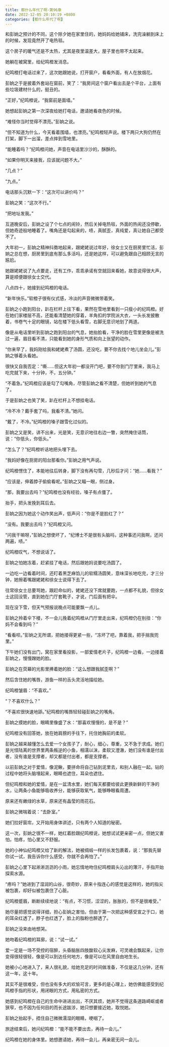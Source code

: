 ```yaml
---
title: 都什么年代了啊-第96章
date: 2022-12-05 20:10:19 +0800
categories: [都什么年代了啊]
---
```


和彭姠之预计的不同，这个除夕她在家里住的，她妈妈给她铺床，洗完澡躺到床上的时候，发现竟然开了电热毯。

这个房子的暖气还是不太热，尤其是夜里温差大，屋子里也带不太起来。

她躺在被窝里，给纪鸣橙发消息。

纪鸣橙打电话过来了，这次她跟她说，打开窗户，看看外面，有人在放烟花。

彭姠之于是披着外套站在窗前，笑了：“我房间这个窗户看出去是个平台，上面有些垃圾建材什么的，挺丑的。

“正好，”纪鸣橙说，“我窗前是面墙。”

她想起彭姠之第一次深夜给她打电话，邀请她看夜色的时候。

“难怪你当时觉得不漂亮。”彭姠之说。

“但不知道为什么，今天看着围墙，也漂亮。”纪鸣橙轻声说。楼下两只大狗仍然在打架，脚下一出溜，差点摔到雪地里。

“能睡着吗？“纪鸣橙问她，声音在电话里沙沙的，酥酥的。

“如果你明天来接我，应该就问题不大。”

“几点？”

“九点。”

电话那头沉默一下：“这次可以讲价吗？”

彭姠之笑：“这次不行。”

“把地址发我。”

互道晚安后，彭姠之设了个七点的闹铃，然后关掉电热毯，外面的热闹还没停歇，但她奇迹般地睡着了。嘴角还是勾起来的，啧，真腻歪，真纯爱，真让她自己都受不了。

大年初一，彭姠之精神抖擞地起来，跟姥姥说过年好，徐女士又在厨房里忙活，彭姠之总在想，厨房里到底有那么多活吗，还是她这样，可以避免跟自己相顾无言的尴尬。

她跟姥姥说了九点要走，还有工作，乖乖承诺有空就回来看她，故意说得很大声，算是顺便跟徐女士交代。

八点四十，她接到纪鸣橙的电话。

“新年快乐。”软橙子很有仪式感，冷淡的声音微微带着笑。

彭姠之小跑到阳台，趴在栏杆上往下看，果然在雪地里看到一只瘦小的纪鸣橙。好在她们家楼层不高，还能看清楚她的穿着，羊角扣的学院派大衣，一头长发披散着，书卷气十足的眼镜，站在楼下低头看雪，右脚无意识地划了两道。

像是从电话里听到彭姠之跑到阳台的气息，她抬脸看，干净的脸在雪里更像是被洗过一遍，眉目看不清，只能看到她的身形气质和向上张望的动作。

“你来早了，我妈刚给我和姥姥煮了汤圆，还没吃，要不你去找个地儿坐会儿。”彭姠之够着头看她。

很快又自我否定：“嘶……但这大年初一都没开门吧，要不你到门厅里来，我马上吃完就下来，十分钟，不，五分钟。”

“不着急。”纪鸣橙应该是勾了勾嘴角，尽管彭姠之看不清楚，但她听到她的气息了。

于是彭姠之也笑了笑，趴在栏杆上不想挂电话。

“冷不冷？戴手套了吗，我看不清。”她问。

“戴了，不冷。”纪鸣橙的嗓子跟雪化过似的。

彭姠之又是笑，讲不出来，光是笑，无意识地往右边一瞥，突然掩住话筒，说：“你低头，你低头。”

“怎么了？”纪鸣橙听话地把头埋下去。

“我妈好像在厨房的阳台那看你。”彭姠之用气声说。

纪鸣橙愣住了，本能地往后转身，脚下没有再勾雪，几秒后才问：“她……看我？”

“应该是，伸着脖子偷偷看呢。”彭姠之又瞄一眼，侧过身。

“那，我要出去吗？”纪鸣橙也没有经验，嗓子有点僵了。

抬手，把头发挽到耳后去。

彭姠之因为她这个动作笑出声，低声问：“你是不是脸红了？”

“没有。我要出去吗？”纪鸣橙又问。

“问我干嘛呀，”彭姠之想使坏了，“纪博士不是很有头脑吗，这种事还问我啊，还问两遍，啧。”

纪鸣橙叹气，不想说话了。

彭姠之怕她冻着，赶紧挂了电话，然后跟她妈说要吃汤圆了。

一边吃一边看着时间，还盯着黑芝麻馅儿的软糯汤圆笑，意味深长地吃完，才三分钟，她擦着嘴跟姥姥和徐女士说得下去了。

往常徐女士总要骂她，跟赶命似的，姥姥还没下席就要跑，一点都不礼貌，但徐女士这回没管，直到她在门厅套靴子，才说，门后面有把伞。

现在没下雪，但天气预报说晚点可能要飘一点儿。

彭姠之拎着伞下楼，不一会儿挽着纪鸣橙从门厅里走出来，纪鸣橙仍在别扭：“你妈不会看到吗？”

“看看呗。”彭姠之无所谓，把她搂得更紧一些，“冻坏了吧，靠着我，把手揣我兜里。”

下午她们没有出门，窝在家里看投影，一部爱情老片子，纪鸣橙一边看，一边搂着彭姠之，慢慢蹭她的脸。

彭姠之在荧幕的光影里捧着她的脸：“这么想跟我腻歪啊？”

然后含住她的嘴唇，游鱼一样的舌头灵活地描绘她。

纪鸣橙皱眉：“不喜欢。”

“？不喜欢什么？”

“不喜欢很快速地舔。”纪鸣橙的嘴唇轻轻碰彭姠之的嘴角。

彭姠之摸她的脸，眼睛里像盛了水：“那喜欢慢慢的，是不是？”

纪鸣橙没有回答她，放在她肩膀的手往下，托住她胸前的柔软。

彭姠之越来越懂怎么去爱一个女孩子了，耐心，细心，尊重，又不急于求成。她们是光怪陆离的世界里两条叛逆的小鱼，相濡以沫，柔软又澄澈，她们没有谁是付出者，没有谁是支撑者，却又都是付出者，都是支撑者。

以前彭姠之对于爱情，像泥鳅，要拼命将自己钻到泥里去，和别人融在一起。钻的过程中她将头脑埋起来，眼睛也遮住，耳朵也遮住。

但纪鸣橙和她的爱情，是在一盆清水里，她们每天都要给彼此更换新鲜的干净的水，让两条小鱼能够吸收养分，能够获取氧气，能够睁眼看周遭。

原来还有嫩绿的水草，原来还有晶莹的雨花石。

彭姠之微喘着说：“去卧室。”

她们拉好窗帘，又开始用身体讲述，只有两个人知道的秘密。

这一次，彭姠之很不一样，她红着脸跟纪鸣橙说，她想试试更亲密一点，但她又害怕，怕疼，怕心里又不舒服。

她的小神仙纪鸣橙又给了新的解法，她被绸缎一样的长发包裹着，说：“那我先替你试一试，我告诉你什么感受，你就不会再怕了。”

彭姠之心里下起淅淅沥沥的小雨，她忘情地吻住纪鸣橙肩头沁出的薄汗，手指开始探索水源。

“疼吗？”她进到了湿润的山谷，很奇妙，原来十指连心的感觉是这样的，她的指尖被包裹，却好似被包裹住了心脏。

纪鸣橙蹙眉，断断续续地说：“有点，不习惯，涩涩的，胀胀的，但不是很难受。”

她尽量把感觉说得详细，担心彭姠之害怕，但由于第一次把这种感受宣之于口，她的耳朵红透了，脖子也红透了，脸上的脂粉也醉透了。

彭姠之没来由地想哭。

她吻着纪鸣橙的耳廓，说：“试一试。”

爱一定是一场不受控的宿醉，头昏脑胀四肢酸软心尖发麻，可灵魂会飘起来，让你变得很轻很轻，像是可以到达任何地方，像是可以在风里自由地生长。

她被小心地进入了，来人很礼貌，给她充足的时间做准备，不仅是这几分钟，还有这一年，这十年。

其实不是很难受，但也没有多大的欢愉可言，更多的是心理上，她仿佛能感受到纪鸣橙手指的形状，用闭眼的方式，用私密的方式。

她感到纪鸣橙在自己的生命中进进出出，不厌其烦，她并不觉得这条道路崎岖或者狭窄，也不因为任何目的而长途跋涉，她只想要接近她，取悦她。

彭姠之抬起手，捂住自己微微濡湿的眼睛，哽咽了。

旅途结束后，她问纪鸣橙：“能不能不要出去，再待一会儿。”

纪鸣橙在她的身体里。她想邀请她，再待一会儿，再亲密无间一会儿。

